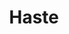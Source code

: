 ---
title: "Haste"
index: "haste"
permalink: /spells/haste/
tags:
  - Spell
  - 3rd Level
  - Transmutation
available_for:
  - Sorcerer
  - Wizard
level: "3rd Level"
school: "Transmutation"
range: "30 ft"
comp:
  - V
  - S
  - M
material: "a shaving of licorice root."
duration: "1 Minute"
concentration: true
description: |
  Choose a willing creature that you can see within range. Until the spell ends, the target's speed is doubled, it gains a +2 bonus to AC, it has advantage on dexterity saving throws, and it gains an additional action on each of its turns. That action can be used only to take the Attack (one weapon attack only), Dash, Disengage, Hide, or Use an Object action.

  When the spell ends, the target can't move or take actions until after its next turn, as a wave of lethargy sweeps over it.
excerpt: "Choose a willing creature that you can see within range."
source: "Basic Rules"
---